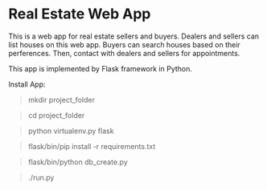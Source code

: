 Real Estate Web App
=========
This is a web app for real estate sellers and buyers.
Dealers and sellers can list houses on this web app.
Buyers can search houses based on their perferences.
Then, contact with dealers and sellers for appointments.

This app is implemented by Flask framework in Python.

Install App:

>mkdir project_folder

>cd project_folder

>python virtualenv.py flask

>flask/bin/pip install -r requirements.txt

>flask/bin/python db_create.py

>./run.py


